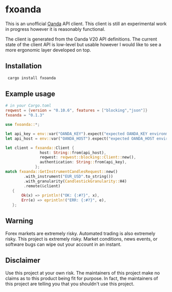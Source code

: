 # fxoanda

This is an unofficial [Oanda](https://wwww.oanda.com/) API client. This client is still
an experimental work in progress however it is reasonably functional.

The client is generated from the Oanda V20 API definitions. The current state of the client
API is low-level but usable however I would like to see a more ergonomic layer developed on
top.

## Installation

```rust
 cargo install fxoanda
```

## Example usage

```toml
# in your Cargo.toml
reqwest = {version = "0.10.6", features = ["blocking","json"]}
fxoanda = "0.1.3"

```

```rust
use fxoanda::*;

let api_key = env::var("OANDA_KEY").expect("expected OANDA_KEY environment variable to be set");
let api_host = env::var("OANDA_HOST").expect("expected OANDA_HOST environment variable to be set");

let client = fxoanda::Client {
               host: String::from(api_host),
               reqwest: reqwest::blocking::Client::new(),
               authentication: String::from(api_key),
             };
match fxoanda::GetInstrumentCandlesRequest::new()
        .with_instrument("EUR_USD".to_string())
        .with_granularity(CandlestickGranularity::H4)
        .remote(&client)
   {
       Ok(x) => println!("OK: {:#?}", x),
       Err(e) => eprintln!("ERR: {:#?}", e),
   };

```

## Warning

Forex markets are extremely risky. Automated trading is also extremely risky.
This project is extremely risky. Market conditions, news events, or software bugs
can wipe out your account in an instant.

## Disclaimer

Use this project at your own risk. The maintainers of this project make no
claims as to this product being fit for purpose. In fact, the maintainers of this
project are telling you that you shouldn't use this project.

